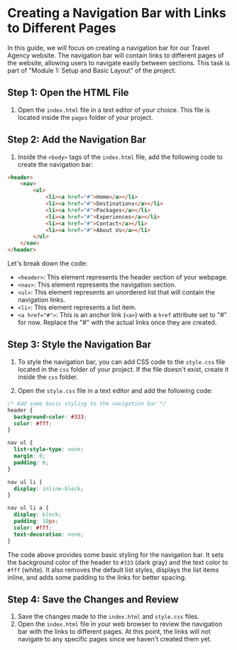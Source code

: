 # Creating a Navigation Bar with Links to Different Pages

In this guide, we will focus on creating a navigation bar for our Travel Agency website. The navigation bar will contain links to different pages of the website, allowing users to navigate easily between sections. This task is part of "Module 1: Setup and Basic Layout" of the project.

## Step 1: Open the HTML File
1. Open the `index.html` file in a text editor of your choice. This file is located inside the `pages` folder of your project.

## Step 2: Add the Navigation Bar
1. Inside the `<body>` tags of the `index.html` file, add the following code to create the navigation bar:

```html
<header>
    <nav>
        <ul>
            <li><a href="#">Home</a></li>
            <li><a href="#">Destinations</a></li>
            <li><a href="#">Packages</a></li>
            <li><a href="#">Experiences</a></li>
            <li><a href="#">Contact</a></li>
            <li><a href="#">About Us</a></li>
        </ul>
    </nav>
</header>
```

Let's break down the code:

- `<header>`: This element represents the header section of your webpage.
- `<nav>`: This element represents the navigation section.
- `<ul>`: This element represents an unordered list that will contain the navigation links.
- `<li>`: This element represents a list item.
- `<a href="#">`: This is an anchor link (`<a>`) with a `href` attribute set to "#" for now. Replace the "#" with the actual links once they are created.

## Step 3: Style the Navigation Bar
1. To style the navigation bar, you can add CSS code to the `style.css` file located in the `css` folder of your project. If the file doesn't exist, create it inside the `css` folder.

2. Open the `style.css` file in a text editor and add the following code:

```css
/* Add some basic styling to the navigation bar */
header {
  background-color: #333;
  color: #fff;
}

nav ul {
  list-style-type: none;
  margin: 0;
  padding: 0;
}

nav ul li {
  display: inline-block;
}

nav ul li a {
  display: block;
  padding: 10px;
  color: #fff;
  text-decoration: none;
}
```

The code above provides some basic styling for the navigation bar. It sets the background color of the header to `#333` (dark gray) and the text color to `#fff` (white). It also removes the default list styles, displays the list items inline, and adds some padding to the links for better spacing.

## Step 4: Save the Changes and Review
1. Save the changes made to the `index.html` and `style.css` files.
2. Open the `index.html` file in your web browser to review the navigation bar with the links to different pages. At this point, the links will not navigate to any specific pages since we haven't created them yet.

